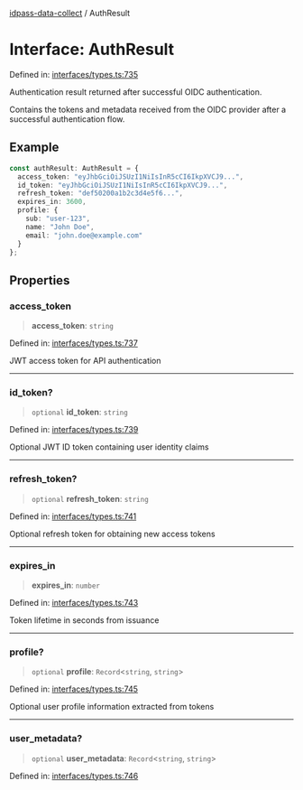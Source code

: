 [idpass-data-collect](../index.md) / AuthResult

# Interface: AuthResult

Defined in: [interfaces/types.ts:735](https://github.com/idpass/idpass-data-collect/blob/main/packages/datacollect/src/interfaces/types.ts#L735)

Authentication result returned after successful OIDC authentication.

Contains the tokens and metadata received from the OIDC provider
after a successful authentication flow.

## Example

```typescript
const authResult: AuthResult = {
  access_token: "eyJhbGciOiJSUzI1NiIsInR5cCI6IkpXVCJ9...",
  id_token: "eyJhbGciOiJSUzI1NiIsInR5cCI6IkpXVCJ9...",
  refresh_token: "def50200a1b2c3d4e5f6...",
  expires_in: 3600,
  profile: {
    sub: "user-123",
    name: "John Doe",
    email: "john.doe@example.com"
  }
};
```

## Properties

### access\_token

> **access\_token**: `string`

Defined in: [interfaces/types.ts:737](https://github.com/idpass/idpass-data-collect/blob/main/packages/datacollect/src/interfaces/types.ts#L737)

JWT access token for API authentication

***

### id\_token?

> `optional` **id\_token**: `string`

Defined in: [interfaces/types.ts:739](https://github.com/idpass/idpass-data-collect/blob/main/packages/datacollect/src/interfaces/types.ts#L739)

Optional JWT ID token containing user identity claims

***

### refresh\_token?

> `optional` **refresh\_token**: `string`

Defined in: [interfaces/types.ts:741](https://github.com/idpass/idpass-data-collect/blob/main/packages/datacollect/src/interfaces/types.ts#L741)

Optional refresh token for obtaining new access tokens

***

### expires\_in

> **expires\_in**: `number`

Defined in: [interfaces/types.ts:743](https://github.com/idpass/idpass-data-collect/blob/main/packages/datacollect/src/interfaces/types.ts#L743)

Token lifetime in seconds from issuance

***

### profile?

> `optional` **profile**: `Record`\<`string`, `string`\>

Defined in: [interfaces/types.ts:745](https://github.com/idpass/idpass-data-collect/blob/main/packages/datacollect/src/interfaces/types.ts#L745)

Optional user profile information extracted from tokens

***

### user\_metadata?

> `optional` **user\_metadata**: `Record`\<`string`, `string`\>

Defined in: [interfaces/types.ts:746](https://github.com/idpass/idpass-data-collect/blob/main/packages/datacollect/src/interfaces/types.ts#L746)
